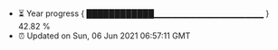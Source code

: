 - ⏳ Year progress { ████████████▁▁▁▁▁▁▁▁▁▁▁▁▁▁▁▁▁▁ } 42.82 %
- ⏰ Updated on Sun, 06 Jun 2021 06:57:11 GMT

